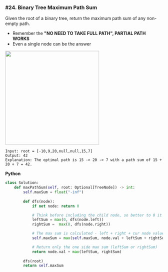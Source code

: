 ### #24. Binary Tree Maximum Path Sum

Given the root of a binary tree, return the maximum path sum of any non-empty path.
- Remember the **"NO NEED TO TAKE FULL PATH", PARTIAL PATH WORKS**
- Even a single node can be the answer

<img src="https://assets.leetcode.com/uploads/2020/10/13/exx2.jpg" width=300>

```
Input: root = [-10,9,20,null,null,15,7]
Output: 42
Explanation: The optimal path is 15 -> 20 -> 7 with a path sum of 15 + 20 + 7 = 42.
```


**Python**
```python
class Solution:
    def maxPathSum(self, root: Optional[TreeNode]) -> int:
        self.maxSum = float("-inf")
        
        def dfs(node):
            if not node: return 0

            # Think before including the child node, so better to 0 it out.
            leftSum = max(0, dfs(node.left))
            rightSum =  max(0, dfs(node.right))

            # The max sum is calculated - left + right + cur node value 
            self.maxSum = max(self.maxSum, node.val + leftSum + rightSum)

            # Return only the one side max sum (leftSum or rightSum)
            return node.val + max(leftSum, rightSum)
         
        dfs(root)
        return self.maxSum
```
